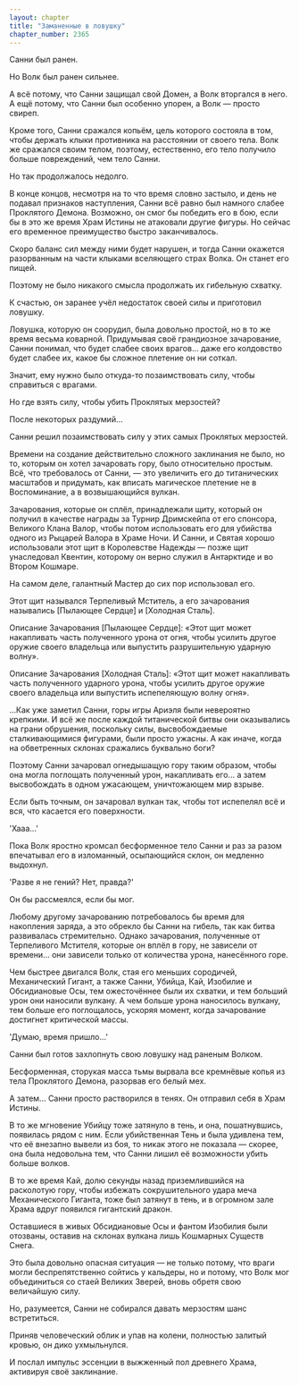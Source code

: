 ```yaml
---
layout: chapter
title: "Заманенные в ловушку"
chapter_number: 2365
---
```




Санни был ранен.

Но Волк был ранен сильнее.

А всё потому, что Санни защищал свой Домен, а Волк вторгался в него. А ещё потому, что Санни был особенно упорен, а Волк — просто свиреп.

Кроме того, Санни сражался копьём, цель которого состояла в том, чтобы держать клыки противника на расстоянии от своего тела. Волк же сражался своим телом, поэтому, естественно, его тело получило больше повреждений, чем тело Санни.

Но так продолжалось недолго.

В конце концов, несмотря на то что время словно застыло, и день не подавал признаков наступления, Санни всё равно был намного слабее Проклятого Демона. Возможно, он смог бы победить его в бою, если бы в это же время Храм Истины не атаковали другие фигуры. Но сейчас его временное преимущество быстро заканчивалось.

Скоро баланс сил между ними будет нарушен, и тогда Санни окажется разорванным на части клыками вселяющего страх Волка. Он станет его пищей.

Поэтому не было никакого смысла продолжать их гибельную схватку.

К счастью, он заранее учёл недостаток своей силы и приготовил ловушку.

Ловушка, которую он соорудил, была довольно простой, но в то же время весьма коварной. Придумывая своё грандиозное зачарование, Санни понимал, что будет слабее своих врагов... даже его колдовство будет слабее их, какое бы сложное плетение он ни соткал.

Значит, ему нужно было откуда-то позаимствовать силу, чтобы справиться с врагами.

Но где взять силу, чтобы убить Проклятых мерзостей?

После некоторых раздумий...

Санни решил позаимствовать силу у этих самых Проклятых мерзостей.

Времени на создание действительно сложного заклинания не было, но то, которым он хотел зачаровать гору, было относительно простым. Всё, что требовалось от Санни, — это увеличить его до титанических масштабов и придумать, как вписать магическое плетение не в Воспоминание, а в возвышающийся вулкан.

Зачарования, которые он сплёл, принадлежали щиту, который он получил в качестве награды за Турнир Дримскейпа от его спонсора, Великого Клана Валор, чтобы потом использовать его для убийства одного из Рыцарей Валора в Храме Ночи. И Санни, и Святая хорошо использовали этот щит в Королевстве Надежды — позже щит унаследовал Квентин, которому он верно служил в Антарктиде и во Втором Кошмаре.

На самом деле, галантный Мастер до сих пор использовал его.

Этот щит назывался Терпеливый Мститель, а его зачарования назывались [Пылающее Сердце] и [Холодная Сталь].

Описание Зачарования [Пылающее Сердце]: «Этот щит может накапливать часть полученного урона от огня, чтобы усилить другое оружие своего владельца или выпустить разрушительную ударную волну».

Описание Зачарования [Холодная Сталь]: «Этот щит может накапливать часть полученного ударного урона, чтобы усилить другое оружие своего владельца или выпустить испепеляющую волну огня».

...Как уже заметил Санни, горы игры Ариэля были невероятно крепкими. И всё же после каждой титанической битвы они оказывались на грани обрушения, поскольку силы, высвобождаемые сталкивающимися фигурами, были просто ужасны. А как иначе, когда на обветренных склонах сражались буквально боги?

Поэтому Санни зачаровал огнедышащую гору таким образом, чтобы она могла поглощать полученный урон, накапливать его... а затем высвобождать в одном ужасающем, уничтожающем мир взрыве.

Если быть точным, он зачаровал вулкан так, чтобы тот испепелял всё и вся, что касается его поверхности.

'Хааа...'

Пока Волк яростно кромсал бесформенное тело Санни и раз за разом впечатывал его в изломанный, осыпающийся склон, он медленно выдохнул.

'Разве я не гений? Нет, правда?'

Он бы рассмеялся, если бы мог.

Любому другому зачарованию потребовалось бы время для накопления заряда, а это обрекло бы Санни на гибель, так как битва развивалась стремительно. Однако зачарования, полученные от Терпеливого Мстителя, которые он вплёл в гору, не зависели от времени... они зависели только от количества урона, нанесённого горе.

Чем быстрее двигался Волк, стая его меньших сородичей, Механический Гигант, а также Санни, Убийца, Кай, Изобилие и Обсидиановые Осы, тем ожесточённее были их схватки, и тем больший урон они наносили вулкану. А чем больше урона наносилось вулкану, тем больше его поглощалось, ускоряя момент, когда зачарование достигнет критической массы.

'Думаю, время пришло…'

Санни был готов захлопнуть свою ловушку над раненым Волком.

Бесформенная, сторукая масса тьмы вырвала все кремнёвые копья из тела Проклятого Демона, разорвав его белый мех.

А затем... Санни просто растворился в тенях. Он отправил себя в Храм Истины.

В то же мгновение Убийцу тоже затянуло в тень, и она, пошатнувшись, появилась рядом с ним. Если убийственная Тень и была удивлена тем, что её внезапно вывели из боя, то никак этого не показала — скорее, она была недовольна тем, что Санни лишил её возможности убить больше волков.

В то же время Кай, долю секунды назад приземлившийся на расколотую гору, чтобы избежать сокрушительного удара меча Механического Гиганта, тоже был затянут в тень, и в огромном зале Храма вдруг появился гигантский дракон.

Оставшиеся в живых Обсидиановые Осы и фантом Изобилия были отозваны, оставив на склонах вулкана лишь Кошмарных Существ Снега.

Это была довольно опасная ситуация — не только потому, что враги могли беспрепятственно сойтись у кальдеры, но и потому, что Волк мог объединиться со стаей Великих Зверей, вновь обретя свою величайшую силу.

Но, разумеется, Санни не собирался давать мерзостям шанс встретиться.

Приняв человеческий облик и упав на колени, полностью залитый кровью, он дико ухмыльнулся.

И послал импульс эссенции в выжженный пол древнего Храма, активируя своё заклинание.

